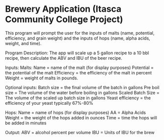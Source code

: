 # Brewery Application (Itasca Community College Project)

This program will prompt the user for the inputs of malts (name, potential,
efficiency, and grain weight) and the inputs of hops (name, alpha acids, 
weight, and time).  

Program Description: The app will scale up a 5 gallon recipe to a 10 bbl 
recipe, then calculate the ABV and IBU of the beer recipe. 

Inputs:
Malts:
Name = name of the malt (for display purposes)
Potential = the potential of the malt
Efficiency = the efficiency of the malt in percent
Weight = weight of malts in pounds. 

Optional inputs:
Batch size = the final volume of the batch in gallons 
Pre boil size = The volume of the water before boiling in gallons
Scaled Batch Size = The volume of the scaled up batch size in gallons
Yeast efficiency = the efficiency of your yeast typically 67%-80% 

Hops: 
Name = name of hops (for display purposes)
AA = Alpha Acids
Weight = the weight of the hops added in ounces
Time = time the hops will be added in minutes 

Output: 
ABV = alcohol percent per volume
IBU = Units of IBU for the brew 
